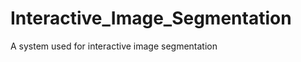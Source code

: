Interactive_Image_Segmentation
==============================

A system used for interactive image segmentation

